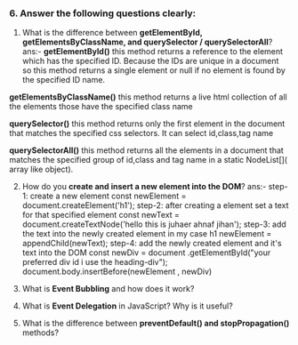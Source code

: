 ### 6. Answer the following questions clearly:

1. What is the difference between **getElementById, getElementsByClassName, and querySelector / querySelectorAll**?
  ans:-
  **getElementById()** this method returns a reference to the element which has the specified ID. Because the IDs are unique in a document so this method returns a single element or null if no element is found by the specified ID name.

  **getElementsByClassName()** this method returns a live html collection of all the elements those have the specified class name

  **querySelector()** this method returns only the first element in the document that matches the specified css selectors. It can select id,class,tag name

  **querySelectorAll()** this method returns all the elements in a document that matches the specified group of id,class and tag name in a static NodeList[]( array like object).

2. How do you **create and insert a new element into the DOM**?
  ans:-
  step-1: create a new element
          const newElement = document.createElement('h1');
  step-2: after creating a element set a text for that specified element
          const newText = document.createTextNode('hello this is juhaer ahnaf jihan');
  step-3: add the text into the newly created element in my case h1
          newElement = appendChild(newText);
  step-4: add the newly created element and it's text into the DOM
          const newDiv = document .getElementById("your preferred div id i use the heading-div");
          document.body.insertBefore(newElement , newDiv)

3. What is **Event Bubbling** and how does it work?
4. What is **Event Delegation** in JavaScript? Why is it useful?
5. What is the difference between **preventDefault() and stopPropagation()** methods?

